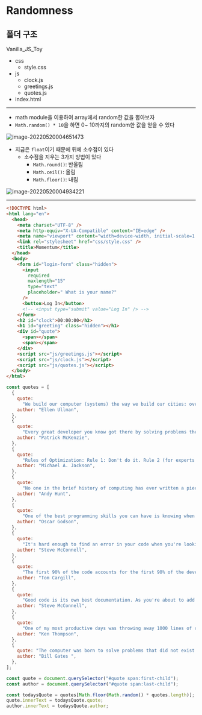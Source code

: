 # Randomness

## 폴더 구조

Vanilla_JS_Toy

- css
  - style.css
- js
  - clock.js
  - greetings.js
  - quotes.js
- index.html

---



- math module을 이용하여 array에서 random한 값을 뽑아보자
- `Math.random() * 10`을 하면 0~ 10까지의 random한 값을 얻을 수 있다

![image-20220520004651473](C:\Users\hanju\TIL\image.assets\image-20220520004651473.png)

- 지금은 `float`이기 때문에 뒤에 소수점이 있다
  - 소수점을 지우는 3가지 방법이 있다
    - `Math.round()`: 반올림
    - `Math.ceil()`: 올림
    - `Math.floor()`: 내림

![image-20220520004934221](C:\Users\hanju\TIL\image.assets\image-20220520004934221.png)

---

```html
<!DOCTYPE html>
<html lang="en">
  <head>
    <meta charset="UTF-8" />
    <meta http-equiv="X-UA-Compatible" content="IE=edge" />
    <meta name="viewport" content="width=device-width, initial-scale=1.0" />
    <link rel="stylesheet" href="css/style.css" />
    <title>Momentum</title>
  </head>
  <body>
    <form id="login-form" class="hidden">
      <input
        required
        maxlength="15"
        type="text"
        placeholder=" What is your name?"
      />
      <button>Log In</button>
      <!-- <input type="submit" value="Log In" /> -->
    </form>
    <h2 id="clock">00:00:00</h2>
    <h1 id="greeting" class="hidden"></h1>
    <div id="quote">
      <span></span>
      <span></span>
    </div>
    <script src="js/greetings.js"></script>
    <script src="js/clock.js"></script>
    <script src="js/quotes.js"></script>
  </body>
</html>
```

```javascript
const quotes = [
  {
    quote:
      "We build our computer (systems) the way we build our cities: over time, without a plan, on top of ruins.",
    author: "Ellen Ullman",
  },
  {
    quote:
      "Every great developer you know got there by solving problems they were unqualified to solve until they actually did it.",
    author: "Patrick McKenzie",
  },
  {
    quote:
      "Rules of Optimization: Rule 1: Don't do it. Rule 2 (for experts only): Don't do it yet.",
    author: "Michael A. Jackson",
  },
  {
    quote:
      "No one in the brief history of computing has ever written a piece of perfect software. It's unlikely that you'll be the first.",
    author: "Andy Hunt",
  },
  {
    quote:
      "One of the best programming skills you can have is knowing when to walk away for a while.",
    author: "Oscar Godson",
  },
  {
    quote:
      "It's hard enough to find an error in your code when you're looking for it; it's even harder when you've assumed your code is error-free.",
    author: "Steve McConnell",
  },
  {
    quote:
      "The first 90% of the code accounts for the first 90% of the development time. The remaining 10% of the code accounts for the other 90% of the development time.",
    author: "Tom Cargill",
  },
  {
    quote:
      "Good code is its own best documentation. As you're about to add a comment, ask yourself, “How can I improve the code so that this comment isn't needed?” Improve the code and then document it to make it even clearer.",
    author: "Steve McConnell",
  },
  {
    quote:
      "One of my most productive days was throwing away 1000 lines of code.",
    author: "Ken Thompson",
  },
  {
    quote: "The computer was born to solve problems that did not exist before.",
    author: "Bill Gates ",
  },
];

const quote = document.querySelector("#quote span:first-child");
const author = document.querySelector("#quote span:last-child");

const todaysQuote = quotes[Math.floor(Math.random() * quotes.length)];
quote.innerText = todaysQuote.quote;
author.innerText = todaysQuote.author;
```

